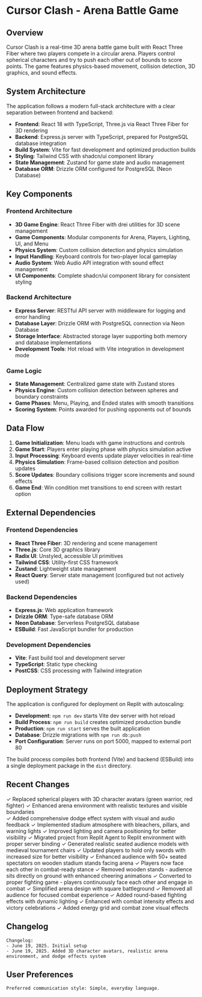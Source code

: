 # Cursor Clash - Arena Battle Game

## Overview

Cursor Clash is a real-time 3D arena battle game built with React Three Fiber where two players compete in a circular arena. Players control spherical characters and try to push each other out of bounds to score points. The game features physics-based movement, collision detection, 3D graphics, and sound effects.

## System Architecture

The application follows a modern full-stack architecture with a clear separation between frontend and backend:

- **Frontend**: React 18 with TypeScript, Three.js via React Three Fiber for 3D rendering
- **Backend**: Express.js server with TypeScript, prepared for PostgreSQL database integration
- **Build System**: Vite for fast development and optimized production builds
- **Styling**: Tailwind CSS with shadcn/ui component library
- **State Management**: Zustand for game state and audio management
- **Database ORM**: Drizzle ORM configured for PostgreSQL (Neon Database)

## Key Components

### Frontend Architecture
- **3D Game Engine**: React Three Fiber with drei utilities for 3D scene management
- **Game Components**: Modular components for Arena, Players, Lighting, UI, and Menu
- **Physics System**: Custom collision detection and physics simulation
- **Input Handling**: Keyboard controls for two-player local gameplay
- **Audio System**: Web Audio API integration with sound effect management
- **UI Components**: Complete shadcn/ui component library for consistent styling

### Backend Architecture
- **Express Server**: RESTful API server with middleware for logging and error handling
- **Database Layer**: Drizzle ORM with PostgreSQL connection via Neon Database
- **Storage Interface**: Abstracted storage layer supporting both memory and database implementations
- **Development Tools**: Hot reload with Vite integration in development mode

### Game Logic
- **State Management**: Centralized game state with Zustand stores
- **Physics Engine**: Custom collision detection between spheres and boundary constraints
- **Game Phases**: Menu, Playing, and Ended states with smooth transitions
- **Scoring System**: Points awarded for pushing opponents out of bounds

## Data Flow

1. **Game Initialization**: Menu loads with game instructions and controls
2. **Game Start**: Players enter playing phase with physics simulation active
3. **Input Processing**: Keyboard events update player velocities in real-time
4. **Physics Simulation**: Frame-based collision detection and position updates
5. **Score Updates**: Boundary collisions trigger score increments and sound effects
6. **Game End**: Win condition met transitions to end screen with restart option

## External Dependencies

### Frontend Dependencies
- **React Three Fiber**: 3D rendering and scene management
- **Three.js**: Core 3D graphics library
- **Radix UI**: Unstyled, accessible UI primitives
- **Tailwind CSS**: Utility-first CSS framework
- **Zustand**: Lightweight state management
- **React Query**: Server state management (configured but not actively used)

### Backend Dependencies
- **Express.js**: Web application framework
- **Drizzle ORM**: Type-safe database ORM
- **Neon Database**: Serverless PostgreSQL database
- **ESBuild**: Fast JavaScript bundler for production

### Development Dependencies
- **Vite**: Fast build tool and development server
- **TypeScript**: Static type checking
- **PostCSS**: CSS processing with Tailwind integration

## Deployment Strategy

The application is configured for deployment on Replit with autoscaling:

- **Development**: `npm run dev` starts Vite dev server with hot reload
- **Build Process**: `npm run build` creates optimized production bundle
- **Production**: `npm run start` serves the built application
- **Database**: Drizzle migrations with `npm run db:push`
- **Port Configuration**: Server runs on port 5000, mapped to external port 80

The build process compiles both frontend (Vite) and backend (ESBuild) into a single deployment package in the `dist` directory.

## Recent Changes

✓ Replaced spherical players with 3D character avatars (green warrior, red fighter)
✓ Enhanced arena environment with realistic textures and visible boundaries  
✓ Added comprehensive dodge effect system with visual and audio feedback
✓ Implemented stadium atmosphere with bleachers, pillars, and warning lights
✓ Improved lighting and camera positioning for better visibility
✓ Migrated project from Replit Agent to Replit environment with proper server binding
✓ Generated realistic seated audience models with medieval tournament chairs
✓ Updated players to hold only swords with increased size for better visibility
✓ Enhanced audience with 50+ seated spectators on wooden stadium stands facing arena
✓ Players now face each other in combat-ready stance
✓ Removed wooden stands - audience sits directly on ground with enhanced cheering animations
✓ Converted to proper fighting game - players continuously face each other and engage in combat
✓ Simplified arena design with square battleground
✓ Removed all audience for focused combat experience
✓ Added round-based fighting effects with dynamic lighting
✓ Enhanced with combat intensity effects and victory celebrations
✓ Added energy grid and combat zone visual effects

## Changelog

```
Changelog:
- June 19, 2025. Initial setup
- June 19, 2025. Added 3D character avatars, realistic arena environment, and dodge effects system
```

## User Preferences

```
Preferred communication style: Simple, everyday language.
```